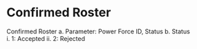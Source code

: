 # Confirmed Roster

Confirmed Roster
  a.	Parameter: Power Force ID, Status
  b.	Status    
  i.	1: Accepted
  ii.	2:  Rejected
